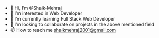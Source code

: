 - 👋 Hi, I’m @Shaik-Mehraj
- 👀 I’m interested in Web Developer
- 🌱 I’m currently learning Full Stack Web Developer
- 💞️ I’m looking to collaborate on projects in the above mentioned field
- 📫 How to reach me shaikmehraj2001@gmail.com

<!---
Shaik-Mehraj/Shaik-Mehraj is a ✨ special ✨ repository because its `README.md` (this file) appears on your GitHub profile.
You can click the Preview link to take a look at your changes.
--->
